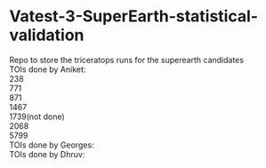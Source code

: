 # Vatest-3-SuperEarth-statistical-validation
Repo to store the triceratops runs for the superearth candidates  
TOIs done by Aniket:  
238  
771  
871  
1467  
1739(not done)  
2068  
5799  
TOIs done by Georges:  
TOIs done by Dhruv:  
